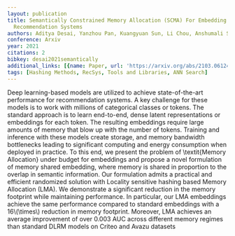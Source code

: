 ```yaml
---
layout: publication
title: Semantically Constrained Memory Allocation (SCMA) For Embedding In Efficient
  Recommendation Systems
authors: Aditya Desai, Yanzhou Pan, Kuangyuan Sun, Li Chou, Anshumali Shrivastava
conference: Arxiv
year: 2021
citations: 2
bibkey: desai2021semantically
additional_links: [{name: Paper, url: 'https://arxiv.org/abs/2103.06124'}]
tags: [Hashing Methods, RecSys, Tools and Libraries, ANN Search]
---
```

Deep learning-based models are utilized to achieve state-of-the-art
performance for recommendation systems. A key challenge for these models is to
work with millions of categorical classes or tokens. The standard approach is
to learn end-to-end, dense latent representations or embeddings for each token.
The resulting embeddings require large amounts of memory that blow up with the
number of tokens. Training and inference with these models create storage, and
memory bandwidth bottlenecks leading to significant computing and energy
consumption when deployed in practice. To this end, we present the problem of
\textit\{Memory Allocation\} under budget for embeddings and propose a novel
formulation of memory shared embedding, where memory is shared in proportion to
the overlap in semantic information. Our formulation admits a practical and
efficient randomized solution with Locality sensitive hashing based Memory
Allocation (LMA). We demonstrate a significant reduction in the memory
footprint while maintaining performance. In particular, our LMA embeddings
achieve the same performance compared to standard embeddings with a 16\\(\times\\)
reduction in memory footprint. Moreover, LMA achieves an average improvement of
over 0.003 AUC across different memory regimes than standard DLRM models on
Criteo and Avazu datasets